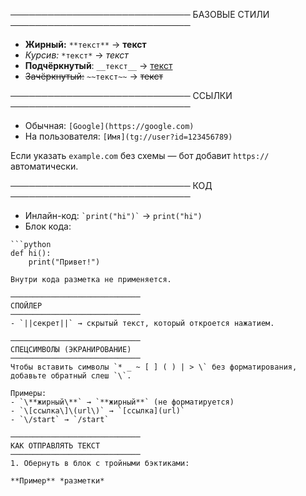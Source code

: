 ─────────────────────────────
БАЗОВЫЕ СТИЛИ
─────────────────────────────
- **Жирный:** `**текст**` → **текст**
- *Курсив:* `*текст*` → *текст*
- __Подчёркнутый__: `__текст__` → <u>текст</u>
- ~~Зачёркнутый:~~ `~~текст~~` → ~~текст~~

─────────────────────────────
ССЫЛКИ
─────────────────────────────
- Обычная: `[Google](https://google.com)`
- На пользователя: `[Имя](tg://user?id=123456789)`

Если указать `example.com` без схемы — бот добавит `https://` автоматически.

─────────────────────────────
КОД
─────────────────────────────
- Инлайн-код: `` `print("hi")` `` → `print("hi")`
- Блок кода:
```
```python
def hi():
    print("Привет!")
```
```
Внутри кода разметка не применяется.

─────────────────────────────
СПОЙЛЕР
─────────────────────────────
- `||секрет||` → скрытый текст, который откроется нажатием.

─────────────────────────────
СПЕЦСИМВОЛЫ (ЭКРАНИРОВАНИЕ)
─────────────────────────────
Чтобы вставить символы `* _ ~ [ ] ( ) | > \` без форматирования, добавьте обратный слеш `\`.

Примеры:
- `\**жирный\**` → `**жирный**` (не форматируется)
- `\[ссылка\]\(url\)` → `[ссылка](url)`
- `\/start` → `/start`

─────────────────────────────
КАК ОТПРАВЛЯТЬ ТЕКСТ
─────────────────────────────
1. Обернуть в блок с тройными бэктиками:
```
```md
**Пример** *разметки*
```
```
